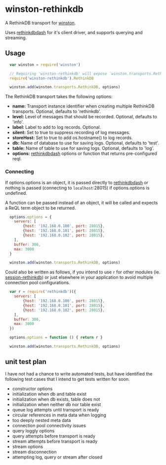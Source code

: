 # winston-rethinkdb

A RethinkDB transport for [winston][0].

Uses [rethinkdbdash][1] for it's client driver, and supports querying and streaming.


## Usage
``` js
  var winston = require('winston')

  // Requiring 'winston-rethinkdb' will expose `winston.transports.RethinkDB`
  require('winston-rethinkdb').RethinkDB

  winston.add(winston.transports.RethinkDB, options)
```

The RethinkDB transport takes the following options:

* __name:__ Transport instance identifier when creating multiple RethinkDB transports.  Optional, defaults to 'rethinkdb'.
* __level:__ Level of messages that should be recorded. Optional, defaults to 'info'.
* __label:__ Label to add to log records. Optional.
* __silent:__ Set to true to suppress recording of log messages.
* __storeHost:__ Set to true to add os.hostname() to log records.
* __db:__ Name of database to use for saving logs. Optional, defaults to 'test'.
* __table:__ Name of table to use for saving logs. Optional, defaults to 'log'.
* __options:__  [rethinkdbdash][1] options or function that returns pre-configured reql.


### Connecting 

If options.options is an object, it is passed directly to [rethinkdbdash][1] or nothing is passed (connecting to `localhost`:28015) if options.options is undefined.

A function can be passed instead of an object, it will be called and expects a ReQL term object to be returned.

``` js
  options.options = {
    servers: [
        {host: '192.168.0.100', port: 28015},
        {host: '192.168.0.101', port: 28015},
        {host: '192.168.0.102', port: 28015},
    ],
    buffer: 300,
    max: 3000
  }

  winston.add(winston.transports.RethinkDB, options)
```

Could also be written as follows, if you intend to use `r` for other modules (ie. [session-rethinkdb][2]) or just elsewhere in your application to avoid multiple connection pool configurations.

``` js
  var r = require('rethinkdb')({
    servers: [
        {host: '192.168.0.100', port: 28015},
        {host: '192.168.0.101', port: 28015},
        {host: '192.168.0.102', port: 28015},
    ],
    buffer: 300,
    max: 3000
  })

  options.options = function () { return r }

  winston.add(winston.transports.RethinkDB, options)
```

## unit test plan

I have not had a chance to write automated tests, but have identified the following test cases that I intend to get tests written for soon.

* constructor options
* initialization when db and table exist
* initialization when db exists, table does not
* initialization when neither db nor table exist
* queue log attempts until transport is ready
* circular references in meta data when logging
* too deeply nested meta data
* connection pool connectivity issues
* query loggly options
* query attempts before transport is ready
* stream attempts before transport is ready
* stream options
* stream disconnection
* attempting log, query or stream after closed


[0]: https://github.com/flatiron/winston
[1]: https://github.com/neumino/rethinkdbdash
[2]: https://github.com/llambda/session-rethinkdb
